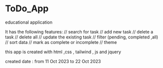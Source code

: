 # ToDo_App
educational application 

 It has the following features:
// search for task
// add new task
// delete a task
// delete all
// update the existing task
// filter (pending, completed ,all)
// sort data
// mark as complete or incomplete
// theme

this app is created with html ,css , tailwind , js and jquery 

created date : from 11 Oct 2023 to 22 Oct 2023
